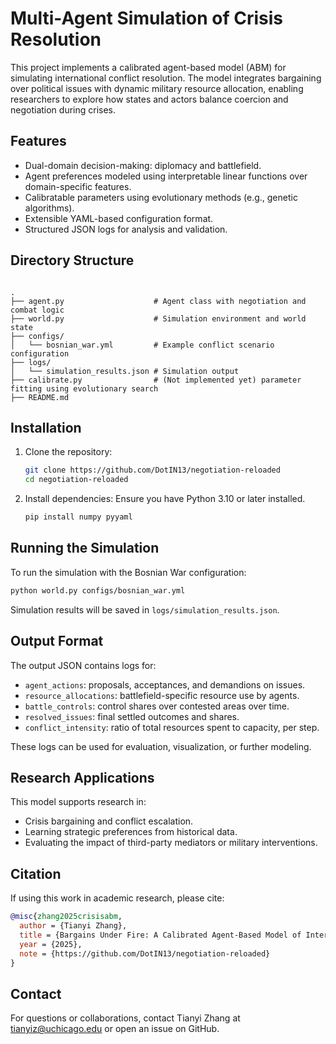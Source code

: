 # Multi-Agent Simulation of Crisis Resolution

This project implements a calibrated agent-based model (ABM) for simulating international conflict resolution. The model integrates bargaining over political issues with dynamic military resource allocation, enabling researchers to explore how states and actors balance coercion and negotiation during crises.

## Features

- Dual-domain decision-making: diplomacy and battlefield.
- Agent preferences modeled using interpretable linear functions over domain-specific features.
- Calibratable parameters using evolutionary methods (e.g., genetic algorithms).
- Extensible YAML-based configuration format.
- Structured JSON logs for analysis and validation.

## Directory Structure

```

.
├── agent.py                    # Agent class with negotiation and combat logic
├── world.py                    # Simulation environment and world state
├── configs/
│   └── bosnian_war.yml         # Example conflict scenario configuration
├── logs/
│   └── simulation_results.json # Simulation output
├── calibrate.py                # (Not implemented yet) parameter fitting using evolutionary search
├── README.md

````

## Installation

1. Clone the repository:
   ```bash
   git clone https://github.com/DotIN13/negotiation-reloaded
   cd negotiation-reloaded
   ```

2. Install dependencies: Ensure you have Python 3.10 or later installed.
   ```bash
   pip install numpy pyyaml
   ```

## Running the Simulation

To run the simulation with the Bosnian War configuration:

```bash
python world.py configs/bosnian_war.yml
```

Simulation results will be saved in `logs/simulation_results.json`.

## Output Format

The output JSON contains logs for:

* `agent_actions`: proposals, acceptances, and demandions on issues.
* `resource_allocations`: battlefield-specific resource use by agents.
* `battle_controls`: control shares over contested areas over time.
* `resolved_issues`: final settled outcomes and shares.
* `conflict_intensity`: ratio of total resources spent to capacity, per step.

These logs can be used for evaluation, visualization, or further modeling.

## Research Applications

This model supports research in:

* Crisis bargaining and conflict escalation.
* Learning strategic preferences from historical data.
* Evaluating the impact of third-party mediators or military interventions.

## Citation

If using this work in academic research, please cite:

```bibtex
@misc{zhang2025crisisabm,
  author = {Tianyi Zhang},
  title = {Bargains Under Fire: A Calibrated Agent-Based Model of International Crisis Behavior},
  year = {2025},
  note = {https://github.com/DotIN13/negotiation-reloaded}
}
```

## Contact

For questions or collaborations, contact Tianyi Zhang at [tianyiz@uchicago.edu](mailto:tzhang3@uchicago.edu) or open an issue on GitHub.
